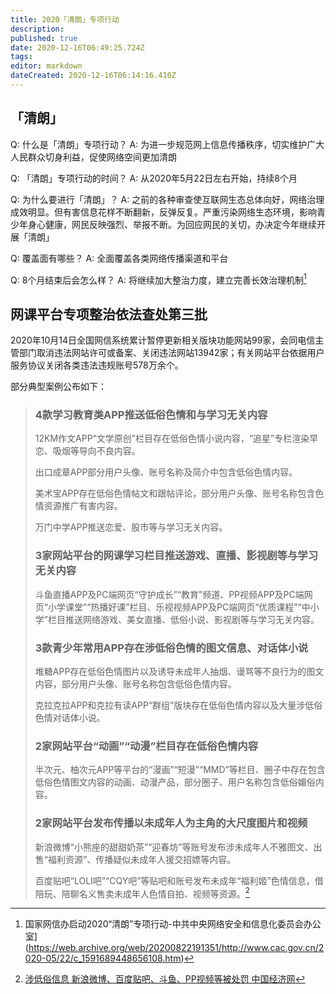 ```yaml
---
title: 2020「清朗」专项行动
description: 
published: true
date: 2020-12-16T06:49:25.724Z
tags: 
editor: markdown
dateCreated: 2020-12-16T06:14:16.410Z
---
```


## 「清朗」

Q: 什么是「清朗」专项行动？
A: 为进一步规范网上信息传播秩序，切实维护广大人民群众切身利益，促使网络空间更加清朗

Q: 「清朗」专项行动的时间？
A: 从2020年5月22日左右开始，持续8个月

Q: 为什么要进行「清朗」？
A: 之前的各种审查使互联网生态总体向好，网络治理成效明显。但有害信息花样不断翻新，反弹反复。严重污染网络生态环境，影响青少年身心健康，网民反映强烈、举报不断。为回应网民的关切，办决定今年继续开展「清朗」

Q: 覆盖面有哪些？
A: 全面覆盖各类网络传播渠道和平台

Q: 8个月结束后会怎么样？
A: 将继续加大整治力度，建立完善长效治理机制[^20200822191351]

[^20200822191351]: 国家网信办启动2020“清朗”专项行动-中共中央网络安全和信息化委员会办公室](https://web.archive.org/web/20200822191351/http://www.cac.gov.cn/2020-05/22/c_1591689448656108.htm)

## 网课平台专项整治依法查处第三批

2020年10月14日全国网信系统累计暂停更新相关版块功能网站99家，会同电信主管部门取消违法网站许可或备案、关闭违法网站13942家；有关网站平台依据用户服务协议关闭各类违法违规账号578万余个。

部分典型案例公布如下：

> ### 4款学习教育类APP推送低俗色情和与学习无关内容
>
> 12KM作文APP“文学原创”栏目存在低俗色情小说内容，“追星”专栏渲染早恋、吸烟等导向不良内容。
>
> 出口成章APP部分用户头像、账号名称及简介中包含低俗色情内容。
>
> 美术宝APP存在低俗色情帖文和跟帖评论，部分用户头像、账号名称包含色情资源推广有害内容。
>
> 万门中学APP推送恋爱、股市等与学习无关内容。
>
> ### 3家网站平台的网课学习栏目推送游戏、直播、影视剧等与学习无关内容
>
> 斗鱼直播APP及PC端网页“守护成长”“教育”频道、PP视频APP及PC端网页“小学课堂”“热播好课”栏目、乐视视频APP及PC端网页“优质课程”“中小学”栏目推送网络游戏、美女直播、低俗小说、影视剧等与学习无关内容。
>
> ### 3款青少年常用APP存在涉低俗色情的图文信息、对话体小说
>
> 堆糖APP存在低俗色情图片以及诱导未成年人抽烟、谩骂等不良行为的图文内容，部分用户头像、账号名称包含低俗色情内容。
>
> 克拉克拉APP和克拉有读APP“群组”版块存在低俗色情内容以及大量涉低俗色情对话体小说。
>
> ### 2家网站平台“动画”“动漫”栏目存在低俗色情内容
>
> 半次元、柚次元APP等平台的“漫画”“短漫”“MMD”等栏目、圈子中存在包含低俗色情图文内容的动画、动漫产品，部分圈子、用户名称包含低俗媚俗内容。
>
> ### 2家网站平台发布传播以未成年人为主角的大尺度图片和视频
>
> 新浪微博“小熊座的甜甜奶茶”“迎春坊”等账号发布涉未成年人不雅图文、出售“福利资源”、传播疑似未成年人援交招嫖等内容。
>
> 百度贴吧“LOLI吧”“CQY吧”等贴吧和账号发布未成年“福利姬”色情信息，借陪玩、陪聊名义售卖未成年人色情自拍、视频等资源。[^20201216061157]

[^20201216061157]: [涉低俗信息 新浪微博、百度贴吧、斗鱼、PP视频等被处罚 中国经济网](https://web.archive.org/web/20201216061157/http://www.ce.cn/cysc/tech/gd2012/202010/14/t20201014_35888814.shtml)

<!--
+ [清除线上教育乱象还须强化平台责任--财经--人民网](https://web.archive.org/web/20201021165216/http://finance.people.com.cn/n1/2020/1016/c1004-31894233.html)
+ [“清朗”行动守护网络课堂-新华网](https://web.archive.org/web/20201216062032/http://www.xinhuanet.com/comments/2020-10/16/c_1126617525.htm)
-->
